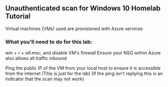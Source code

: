 ## Unauthenticated scan for Windows 10 Homelab Tutorial 

Virtual machines (VMs) used are provisioned with Azure services

### What you'll need to do for this lab:

win + r + wf.msc, and disable VM's firewall
Ensure your NSG within Azure also allows all traffic inbound

Ping the public IP of the VM from your local host to ensure it is accessible from the internet (This is just for the lab)
(If the ping isn't replying this is an indicator that the scan may not work)

